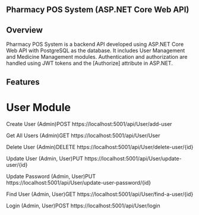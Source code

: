## Pharmacy POS System (ASP.NET Core Web API)

## Overview

Pharmacy POS System is a backend API developed using ASP.NET Core Web API with PostgreSQL as the database. It includes User Management and Medicine Management modules. Authentication and authorization are handled using JWT tokens and the [Authorize] attribute in ASP.NET.

## Features

# User Module

Create User (Admin)POST https://localhost:5001/api/User/add-user

Get All Users (Admin)GET https://localhost:5001/api/User/User

Delete User (Admin)DELETE https://localhost:5001/api/User/delete-user/{id}

Update User (Admin, User)PUT https://localhost:5001/api/User/update-user/{id}

Update Password (Admin, User)PUT https://localhost:5001/api/User/update-user-password/{id}

Find User (Admin, User)GET https://localhost:5001/api/User/find-a-user/{id}

Login (Admin, User)POST https://localhost:5001/api/User/login